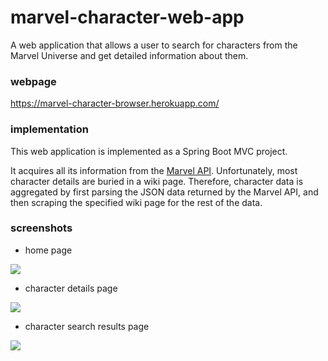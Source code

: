 # marvel-character-web-app

A web application that allows a user to search for characters from the Marvel Universe and get detailed information about them.

### webpage

https://marvel-character-browser.herokuapp.com/

### implementation

This web application is implemented as a Spring Boot MVC project.

It acquires all its information from the [Marvel API](http://developer.marvel.com/docs). Unfortunately, most character details are buried in a wiki page. Therefore, character data is aggregated by first parsing the JSON data returned by the Marvel API, and then scraping the specified wiki page for the rest of the data.

### screenshots

- home page

![](https://github.com/embelardo/marvel-character-web-app/blob/master/homePage.png)

- character details page

![](https://github.com/embelardo/marvel-character-web-app/blob/master/characterDetail.png)

- character search results page

![](https://github.com/embelardo/marvel-character-web-app/blob/master/searchResultList.png)

